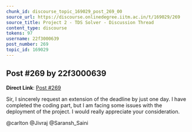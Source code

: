 ```yaml
---
chunk_id: discourse_topic_169029_post_269_00
source_url: https://discourse.onlinedegree.iitm.ac.in/t/169029/269
source_title: Project 2 - TDS Solver - Discussion Thread
content_type: discourse
tokens: 97
username: 22f3000639
post_number: 269
topic_id: 169029
---
```


## Post #269 by 22f3000639

**Direct Link**: [Post #269](https://discourse.onlinedegree.iitm.ac.in/t/169029/269)

Sir, I sincerely request an extension of the deadline by just one day. I have completed the coding part, but I am facing some issues with the deployment of the project. I would really appreciate your consideration.

@carlton @Jivraj @Saransh_Saini
